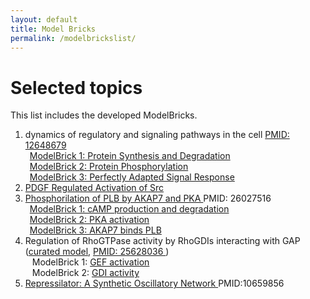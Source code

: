 ```yaml
---
layout: default
title: Model Bricks
permalink: /modelbrickslist/
---
```


# Selected topics

This list includes the developed ModelBricks. 

1. dynamics of regulatory and signaling pathways in the cell <a href="/CM_">PMID: 12648679</a><br/>
     &ensp;<a href="/MB_ProteinSynthesisDegradation">ModelBrick 1: Protein Synthesis and Degradation</a><br/>
     &ensp;<a href="/MB_ProteinPhosphorylation/">ModelBrick 2: Protein Phosphorylation</a><br/>
     &ensp;<a href="/MB_PerfectlyAdapted/">ModelBrick 3: Perfectly Adapted Signal Response</a><br/>
1. <a href="/MB_PDGF_Src/">PDGF Regulated Activation of Src</a>
1. <a href="http://modelbricks.org/CM_AKAP7_complete/">Phosphorilation of PLB by AKAP7 and PKA </a> PMID: 26027516 <br/>
     &ensp;<a href="/MB_cAMPproduction/">ModelBrick 1: cAMP production and degradation</a><br/>
     &ensp;<a href="/MB_PKAactivation/">ModelBrick 2: PKA activation </a><br/>
     &ensp;<a href="/MB_AKAP7_PLB/">ModelBrick 3: AKAP7 binds PLB</a><br/>
1. Regulation of RhoGTPase activity by RhoGDIs interacting with GAP (<a href="http://modelbricks.org/CM_RhoGTP_GDI/">curated model</a>, <a href="https://www.ncbi.nlm.nih.gov/pubmed/25628036">PMID: 25628036 </a>)<br/>
     &ensp;<a> ModelBrick 1: </a><a href="/MB_RhoGTP_GEF_act/">GEF activation</a><br/>
     &ensp;<a> ModelBrick 2: </a><a href="/MB_RhoGTP_GDI_activity/">GDI activity </a><br/>
1. <a href="http://modelbricks.org/MB_Repressilator/"> Repressilator: A Synthetic Oscillatory Network </a> PMID:10659856 <br/>   
